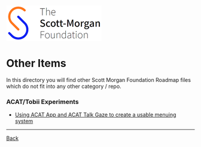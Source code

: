 ![smf-logo](../images/smf-logo.png)
# Other Items

In this directory you will find other Scott Morgan Foundation Roadmap files which do not fit into any other category / repo. 

### ACAT/Tobii Experiments
- [Using ACAT App and ACAT Talk Gaze to create a usable menuing system](./acat-tobii/acatappacattalkgazemenu.md)

<hr>

[Back](../README.md)

